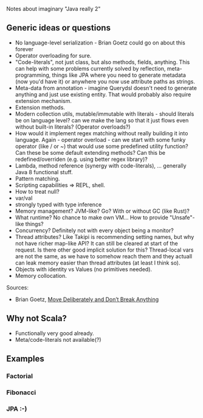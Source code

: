 Notes about imaginary "Java really 2"


## Generic ideas or questions

* No language-level serialization - Brian Goetz could go on about this forever
* Operator overloading for sure.
* "Code-literals", not just class, but also methods, fields, anything. This can help with some
problems currently solved by reflection, meta-programming, things like JPA where you need to
generate metadata (now you'd have it) or anywhere you now use attribute paths as strings.
* Meta-data from annotation - imagine Querydsl doesn't need to generate anything and just use
existing entity. That would probably also require extension mechanism.
* Extension methods.
* Modern collection utils, mutable/immutable with literals - should literals be on language level?
can we make the lang so that it just flows even without built-in literals? (Operator overloads?)
* How would it implement regex matching without really building it into language. Again - operator
overload - can we start with some funky operator (like / or ~) that would use some predefined
utility function? Can these be some default extending methods? Can this be redefined/overriden
(e.g. using better regex library)?
* Lambda, method reference (synergy with code-literals), ... generally Java 8 functional stuff.
* Pattern matching.
* Scripting capabilities => REPL, shell.
* How to treat null?
* var/val
* strongly typed with type inference
* Memory management? JVM-like? Go? With or without GC (like Rust)?
* What runtime? No chance to make own VM... How to provide "Unsafe"-like things?
* Concurrency? Definitely not with every object being a monitor?
* Thread attributes? Like Takipi is recommending setting names, but why not have richer map-like
API? It can still be cleared at start of the request. Is there other good implicit solution for
this? Thread-local vars are not the same, as we have to somehow reach them and they actuall can
leak memory easier than thread attributes (at least I think so).
* Objects with identity vs Values (no primitives needed).
* Memory collocation.

Sources:
* Brian Goetz, [Move Deliberately and Don’t Break Anything](https://youtu.be/K__bKr5mGXY)

## Why not Scala?

* Functionally very good already.
* Meta/code-literals not available(?)


## Examples

### Factorial

### Fibonacci

### JPA :-)
